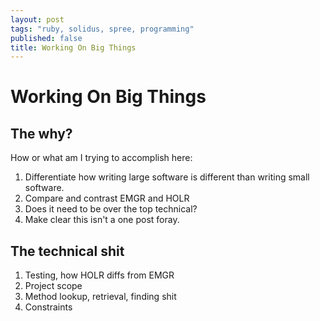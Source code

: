 ```yaml
---
layout: post
tags: "ruby, solidus, spree, programming"
published: false
title: Working On Big Things
---
```


# Working On Big Things

## The why?

How or what am I trying to accomplish here:

1. Differentiate how writing large software is different than writing small software.
1. Compare and contrast EMGR and HOLR
1. Does it need to be over the top technical?
1. Make clear this isn't a one post foray.

## The technical shit

1. Testing, how HOLR diffs from EMGR
1. Project scope
1. Method lookup, retrieval, finding shit
1. Constraints
